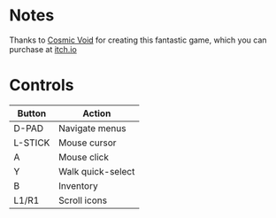 # Notes

Thanks to [Cosmic Void](https://cosmicvoid.itch.io) for creating this fantastic game, which you can purchase at [itch.io](https://cosmicvoid.itch.io)


# Controls

| Button  | Action            |
| ------- | ----------------- |
| D-PAD   | Navigate menus    |
| L-STICK | Mouse cursor      |
| A       | Mouse click       |
| Y       | Walk quick-select |
| B       | Inventory         |
| L1/R1   | Scroll icons      |
